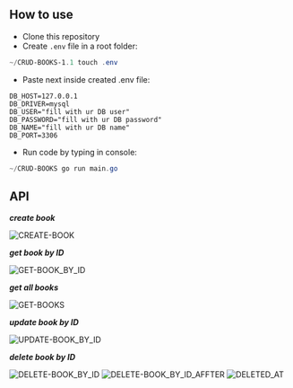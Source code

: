 
## How to use

- Clone this repository
- Create `.env` file in a root folder:
```PowerShell
~/CRUD-BOOKS-1.1 touch .env
```
- Paste next inside created .env file:
```.env
DB_HOST=127.0.0.1
DB_DRIVER=mysql 
DB_USER="fill with ur DB user"
DB_PASSWORD="fill with ur DB password"
DB_NAME="fill with ur DB name"
DB_PORT=3306 
```
- Run code by typing in console:
```PowerShell
~/CRUD-BOOKS go run main.go
```

## API
___create book___

![CREATE-BOOK](https://user-images.githubusercontent.com/90198202/173189850-3b3d682d-6908-4b64-abbc-8f30a96f9f92.jpg)

___get book by ID___

![GET-BOOK_BY_ID](https://user-images.githubusercontent.com/90198202/173189925-4e162d94-9668-42de-8d43-c2a0965ca2e4.jpg)

___get all books___

![GET-BOOKS](https://user-images.githubusercontent.com/90198202/173190132-1f3a709d-709b-470a-b157-e1594325e513.jpg)

___update book by ID___

![UPDATE-BOOK_BY_ID](https://user-images.githubusercontent.com/90198202/173190311-f6ed44d7-b3cc-4085-ab75-2fc49c1820fa.jpg)

___delete book by ID___

![DELETE-BOOK_BY_ID](https://user-images.githubusercontent.com/90198202/173190408-cc6f2847-7c89-458e-8c8b-cea6bab90bfb.jpg)
![DELETE-BOOK_BY_ID_AFFTER](https://user-images.githubusercontent.com/90198202/173190465-70dca06b-3f8f-43d8-a9db-f65a3e4598a8.jpg)
![DELETED_AT](https://user-images.githubusercontent.com/90198202/173190509-a139a1e3-66b2-411f-9698-f45486b95549.jpg)
